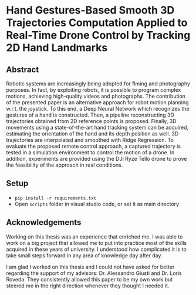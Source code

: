 # Hand Gestures-Based Smooth 3D Trajectories Computation Applied to Real-Time Drone Control by Tracking 2D Hand Landmarks

## Abstract
Robotic systems are increasingly being adopted for flming and photography purposes. In fact, by exploiting robots, it is possible to program complex motions, achieving high-quality videos and photographs. The contribution of the presented paper is an alternative approach for robot motion planning w.r.t. the joystick. To this end, a Deep Neural Network which recognizes the gestures of a hand is constructed. Then, a pipeline reconstructing 3D trajectories obtained from 2D reference points is proposed. Finally, 3D movements using a
state-of-the-art hand tracking system can be acquired, estimating the orientation of the hand and its depth position as well. 3D trajectories are interpolated and smoothed with Ridge
Regression. To evaluate the proposed remote control approach, a captured trajectory is tested in a simulation environment to control the motion of a drone. In addition, experiments are
provided using the DJI Ryze Tello drone to prove the feasibility of the approach in real conditions.


## Setup
* `pip install -r requirements.txt`
* Open `scripts` folder in visual studio code, or set it as main directory

## Acknowledgements
Working on this thesis was an experience that enriched me. I was able to work on a big
project that allowed me to put into practice most of the skills acquired in these years of
university. I understood how complicated it is to take small steps forward in any area
of knowledge day after day.

I am glad I worked on this thesis and I could not have asked for better regarding the
support of my advisors: Dr. Alessandro Giusti and Dr. Loris Roveda. They consistently allowed this paper to be my own work but steered me in the right direction whenever they thought I needed it.